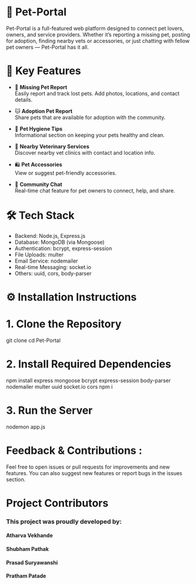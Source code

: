 # 🐾 Pet-Portal

Pet-Portal is a full-featured web platform designed to connect pet lovers, owners, and service providers. Whether it’s reporting a missing pet, posting for adoption, finding nearby vets or accessories, or just chatting with fellow pet owners — Pet-Portal has it all.

# 📌 Key Features

- 🐶 **Missing Pet Report**  
  Easily report and track lost pets. Add photos, locations, and contact details.

- 🐱 **Adoption Pet Report**  
  Share pets that are available for adoption with the community.

- 🧼 **Pet Hygiene Tips**  
  Informational section on keeping your pets healthy and clean.

- 🏥 **Nearby Veterinary Services**  
  Discover nearby vet clinics with contact and location info.

- 🛍️ **Pet Accessories**  
  View or suggest pet-friendly accessories.

- 💬 **Community Chat**  
  Real-time chat feature for pet owners to connect, help, and share.


# 🛠️ Tech Stack

- Backend: Node.js, Express.js  
- Database: MongoDB (via Mongoose)  
- Authentication: bcrypt, express-session  
- File Uploads: multer  
- Email Service: nodemailer  
- Real-time Messaging: socket.io  
- Others: uuid, cors, body-parser

# ⚙️ Installation Instructions
# 1. Clone the Repository

git clone <your-repo-url>
cd Pet-Portal

# 2. Install Required Dependencies
npm install express mongoose bcrypt express-session body-parser nodemailer multer uuid socket.io cors
npm i

# 3. Run the Server
nodemon app.js

# Feedback & Contributions :
Feel free to open issues or pull requests for improvements and new features.
You can also suggest new features or report bugs in the issues section.

# Project Contributors
### This project was proudly developed by:

#### Atharva Vekhande
#### Shubham Pathak
#### Prasad Suryawanshi
#### Pratham Patade



